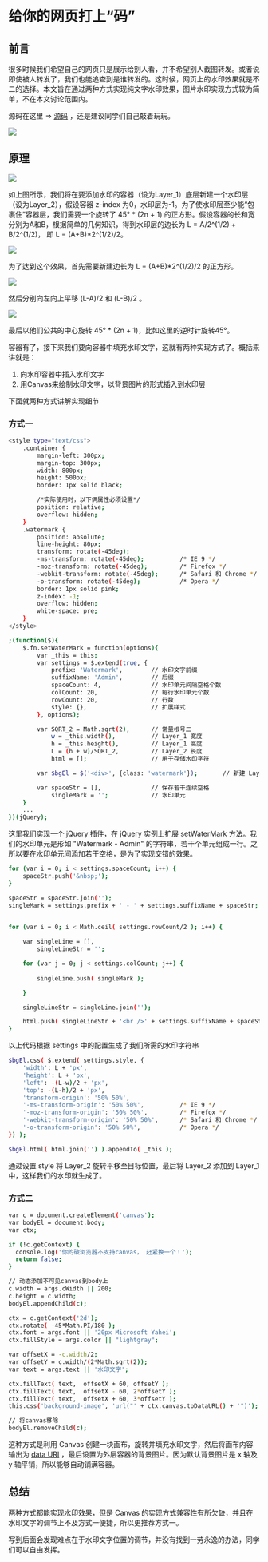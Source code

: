 # 给你的网页打上“码”

## 前言
很多时候我们希望自己的网页只是展示给别人看，并不希望别人截图转发。或者说即使被人转发了，我们也能追查到是谁转发的。这时候，网页上的水印效果就是不二的选择。本文旨在通过两种方式实现纯文字水印效果，图片水印实现方式较为简单，不在本文讨论范围内。

源码在这里 => [源码](https://github.com/un-defined/watermark) ，还是建议同学们自己敲着玩玩。

![](http://ww3.sinaimg.cn/mw690/a099ce0bgw1f7r6uk0i97j20ec09d75h.jpg)

## 原理
![](http://ww3.sinaimg.cn/mw690/a099ce0bgw1f7r6fd7gcej208o07wt8y.jpg)

如上图所示，我们将在要添加水印的容器（设为Layer_1）底层新建一个水印层（设为Layer_2），假设容器 z-index 为0，水印层为-1。为了使水印层至少能“包裹住”容器层，我们需要一个旋转了 45° * (2n + 1) 的正方形。假设容器的长和宽分别为A和B，根据简单的几何知识，得到水印层的边长为 L = A/2^(1/2) + B/2^(1/2)， 即 L = (A+B)*2^(1/2)/2。

![](http://ww2.sinaimg.cn/mw690/a099ce0bgw1f7r81e9rnrj208h07xq30.jpg)

为了达到这个效果，首先需要新建边长为 L = (A+B)*2^(1/2)/2 的正方形。

![](http://ww2.sinaimg.cn/mw690/a099ce0bgw1f7r81pwcuxj209u09f3yu.jpg)

然后分别向左向上平移 (L-A)/2 和 (L-B)/2 。

![](http://ww2.sinaimg.cn/mw690/a099ce0bgw1f7r81ti635j20az0acjs1.jpg)

最后以他们公共的中心旋转 45° * (2n + 1)，比如这里的逆时针旋转45°。


容器有了，接下来我们要向容器中填充水印文字，这就有两种实现方式了。概括来讲就是：

1. 向水印容器中插入水印文字
2. 用Canvas来绘制水印文字，以背景图片的形式插入到水印层

下面就两种方式讲解实现细节

### 方式一

``` bash
<style type="text/css">
    .container {
        margin-left: 300px;
        margin-top: 300px;
        width: 800px;
        height: 500px;
        border: 1px solid black;

        /*实际使用时，以下俩属性必须设置*/
        position: relative;
        overflow: hidden;
    }
    .watermark {
        position: absolute;
        line-height: 80px;
        transform: rotate(-45deg);
        -ms-transform: rotate(-45deg);          /* IE 9 */
        -moz-transform: rotate(-45deg);         /* Firefox */
        -webkit-transform: rotate(-45deg);      /* Safari 和 Chrome */
        -o-transform: rotate(-45deg);           /* Opera */
        border: 1px solid pink;
        z-index: -1;
        overflow: hidden;
        white-space: pre;
    }
</style>

;(function($){
    $.fn.setWaterMark = function(options){
        var _this = this;
        var settings = $.extend(true, {
            prefix: 'Watermark',        // 水印文字前缀
            suffixName: 'Admin',        // 后缀
            spaceCount: 4,              // 水印单元间隔空格个数
            colCount: 20,               // 每行水印单元个数
            rowCount: 20,               // 行数
            style: {},                  // 扩展样式
        }, options);

        var SQRT_2 = Math.sqrt(2),      // 常量根号二
            w = _this.width(),          // Layer_1 宽度
            h = _this.height(),         // Layer_1 高度
            L = (h + w)/SQRT_2,         // Layer_2 长度
            html = [];                  // 用于存储水印字符

        var $bgEl = $('<div>', {class: 'watermark'});       // 新建 Layer_2 对象

        var spaceStr = [],              // 保存若干连续空格
            singleMark = '';            // 水印单元
    }
    ...
})(jQuery);
```

这里我们实现一个 jQuery 插件，在 jQuery 实例上扩展 setWaterMark 方法。我们的水印单元是形如 "Watermark - Admin" 的字符串，若干个单元组成一行。之所以要在水印单元间添加若干空格，是为了实现交错的效果。

``` bash
for (var i = 0; i < settings.spaceCount; i++) {
    spaceStr.push('&nbsp;');
}

spaceStr = spaceStr.join('');
singleMark = settings.prefix + ' - ' + settings.suffixName + spaceStr;


for (var i = 0; i < Math.ceil( settings.rowCount/2 ); i++) {
    
    var singleLine = [],
        singleLineStr = '';

    for (var j = 0; j < settings.colCount; j++) {
        
        singleLine.push( singleMark );

    }

    singleLineStr = singleLine.join('');

    html.push( singleLineStr + '<br />' + settings.suffixName + spaceStr + singleLineStr + '<br />' );
}
```

以上代码根据 settings 中的配置生成了我们所需的水印字符串

``` bash
$bgEl.css( $.extend( settings.style, {
    'width': L + 'px',
    'height': L + 'px',
    'left': -(L-w)/2 + 'px',
    'top': -(L-h)/2 + 'px',
    'transform-origin': '50% 50%',          
    '-ms-transform-origin': '50% 50%',          /* IE 9 */
    '-moz-transform-origin': '50% 50%',         /* Firefox */
    '-webkit-transform-origin': '50% 50%',      /* Safari 和 Chrome */
    '-o-transform-origin': '50% 50%',           /* Opera */
}) );

$bgEl.html( html.join('') ).appendTo( _this );
```

通过设置 style 将 Layer_2 旋转平移至目标位置，最后将 Layer_2 添加到 Layer_1 中，这样我们的水印就生成了。


### 方式二

``` bash
var c = document.createElement('canvas');
var bodyEl = document.body;
var ctx;

if (!c.getContext) {
  console.log('你的破浏览器不支持canvas， 赶紧换一个！');
  return false;
}

// 动态添加不可见canvas到body上
c.width = args.cWidth || 200;
c.height = c.width;
bodyEl.appendChild(c);

ctx = c.getContext('2d');
ctx.rotate( -45*Math.PI/180 );
ctx.font = args.font || '20px Microsoft Yahei';
ctx.fillStyle = args.color || "lightgray";

var offsetX = -c.width/2;
var offsetY = c.width/(2*Math.sqrt(2));
var text = args.text || '水印文字';

ctx.fillText( text,  offsetX + 60, offsetY );
ctx.fillText( text,  offsetX - 60, 2*offsetY );
ctx.fillText( text,  offsetX + 60, 3*offsetY );
this.css('background-image', 'url("' + ctx.canvas.toDataURL() + '")');

// 将canvas移除
bodyEl.removeChild(c);
```
这种方式是利用 Canvas 创建一块画布，旋转并填充水印文字，然后将画布内容输出为 [data URI](https://developer.mozilla.org/en-US/docs/Web/API/HTMLCanvasElement/toDataURL) ，最后设置为外层容器的背景图片。因为默认背景图片是 x 轴及 y 轴平铺，所以能够自动铺满容器。

## 总结

两种方式都能实现水印效果，但是 Canvas 的实现方式兼容性有所欠缺，并且在水印文字的调节上不及方式一便捷，所以更推荐方式一。

写到后面会发现难点在于水印文字位置的调节，并没有找到一劳永逸的办法，同学们可以自由发挥。